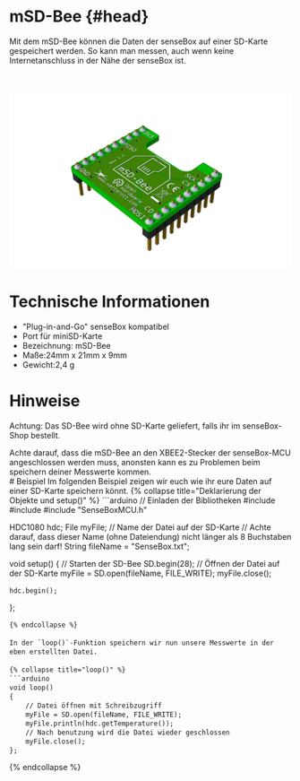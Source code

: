 # mSD-Bee {#head}
<div class="description">Mit dem mSD-Bee können die Daten der senseBox auf einer SD-Karte gespeichert werden. So kann man messen, auch wenn keine Internetanschluss in der Nähe der senseBox ist.</div>

<div class="line">
    <br>
    <br>
</div>

![microSD-Bee](https://github.com/sensebox/resources/raw/master/gitbook_pictures/msd_new%20bottom.png)

# Technische Informationen
* "Plug-in-and-Go" senseBox kompatibel
* Port für miniSD-Karte
* Bezeichnung: mSD-Bee
* Maße:24mm x 21mm x 9mm
* Gewicht:2,4 g


# Hinweise

Achtung: Das SD-Bee wird ohne SD-Karte geliefert, falls ihr im senseBox-Shop bestellt.


<div class="box_warning">
    <i class="fa fa-exclamation-circle fa-fw" aria-hidden="true" style="color: #f0ad4e"></i>
    Achte darauf, dass die mSD-Bee an den XBEE2-Stecker der senseBox-MCU angeschlossen werden muss, anonsten 
    kann es zu Problemen beim speichern deiner Messwerte kommen.
</div>
# Beispiel 
Im folgenden Beispiel zeigen wir euch wie ihr eure Daten auf einer SD-Karte speichern könnt. 
{% collapse title="Deklarierung der Objekte und setup()" %}
```arduino
// Einladen der Bibliotheken
#include <SPI.h>
#include <SD.h>
#include "SenseBoxMCU.h"

HDC1080 hdc;
File myFile;
// Name der Datei auf der SD-Karte
// Achte darauf, dass dieser Name (ohne Dateiendung) nicht länger als 8 Buchstaben lang sein darf! 
String fileName = "SenseBox.txt";

void setup()
{ 
    // Starten der SD-Bee
    SD.begin(28);
    // Öffnen der Datei auf der SD-Karte
    myFile = SD.open(fileName, FILE_WRITE);
    myFile.close();

    hdc.begin();
};
```
{% endcollapse %}

In der `loop()`-Funktion speichern wir nun unsere Messwerte in der eben erstellten Datei.

{% collapse title="loop()" %}
```arduino
void loop()
{
    // Datei öffnen mit Schreibzugriff
    myFile = SD.open(fileName, FILE_WRITE);
    myFile.println(hdc.getTemperature());
    // Nach benutzung wird die Datei wieder geschlossen
    myFile.close();
};
```
{% endcollapse %}
